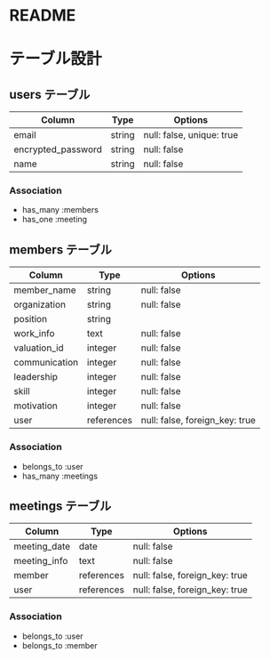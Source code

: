 # README

# テーブル設計

## users テーブル

| Column             | Type   | Options                   |
| ------------------ | ------ | ------------------------- |
| email              | string | null: false, unique: true |
| encrypted_password | string | null: false               |
| name               | string | null: false               |

### Association

- has_many :members
- has_one :meeting

## members テーブル

| Column        | Type       | Options                        |
| --------------| ---------- | ------------------------------ |
| member_name   | string     | null: false                    |
| organization  | string     | null: false                    |
| position      | string     |                                |
| work_info     | text       | null: false                    |
| valuation_id  | integer    | null: false                    |
| communication | integer    | null: false                    |
| leadership    | integer    | null: false                    |
| skill         | integer    | null: false                    |
| motivation    | integer    | null: false                    |
| user          | references | null: false, foreign_key: true |

### Association

- belongs_to :user
- has_many :meetings

## meetings テーブル

| Column       | Type       | Options                        |
| ------------ | ---------- | ------------------------------ |
| meeting_date | date       | null: false                    |
| meeting_info | text       | null: false                    |
| member       | references | null: false, foreign_key: true |
| user         | references | null: false, foreign_key: true |

### Association

- belongs_to :user
- belongs_to :member
